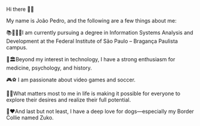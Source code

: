 Hi there 👋🤗

My name is João Pedro, and the following are a few things about me:

📚👨🏼‍💻I am currently pursuing a degree in Information Systems Analysis and Development at the Federal Institute of São Paulo – Bragança Paulista campus.

🧠🏛️Beyond my interest in technology, I have a strong enthusiasm for medicine, psychology, and history.

🎮⚽ I am passionate about video games and soccer.

🚀🌟What matters most to me in life is making it possible for everyone to explore their desires and realize their full potential.

🐶❤️And last but not least, I have a deep love for dogs—especially my Border Collie named Zuko.





